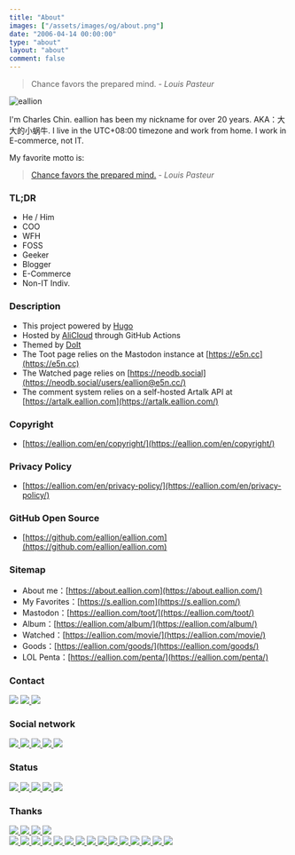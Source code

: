 ```yaml
---
title: "About"
images: ["/assets/images/og/about.png"]
date: "2006-04-14 00:00:00"
type: "about"
layout: "about"
comment: false
---
```


<div class="greyQuote">
    <blockquote>
        <span id="zen">Chance favors the prepared mind.</span> - <span id="githubZen"><cite>Louis Pasteur</cite></span>
    </blockquote>
</div>

<img no-view src="/eallion.webp" alt="eallion">

I'm Charles Chin. eallion has been my nickname for over 20 years.
AKA：大大的小蜗牛.
I live in the UTC+08:00 timezone and work from home.
I work in E-commerce, not IT.

My favorite motto is:

> [Chance favors the prepared mind.](https://en.wikipedia.org/wiki/Louis_Pasteur#Career) - _Louis Pasteur_

### TL;DR

* He / Him
* COO
* WFH
* FOSS
* Geeker
* Blogger
* E-Commerce
* Non-IT Indiv.

### Description

* This project powered by [Hugo](https://gohugo.io/)
* Hosted by [AliCloud](https://www.aliyun.com/product/oss) through GitHub Actions
* Themed by [DoIt](https://github.com/HEIGE-PCloud/DoIt)
* The Toot page relies on the Mastodon instance at [https://e5n.cc](https://e5n.cc)
* The Watched page relies on [https://neodb.social](https://neodb.social/users/eallion@e5n.cc/)
* The comment system relies on a self-hosted Artalk API at [https://artalk.eallion.com](https://artalk.eallion.com/)

### Copyright

* [https://eallion.com/en/copyright/](https://eallion.com/en/copyright/)

### Privacy Policy

* [https://eallion.com/en/privacy-policy/](https://eallion.com/en/privacy-policy/)

### GitHub Open Source

* [https://github.com/eallion/eallion.com](https://github.com/eallion/eallion.com)

### Sitemap

* About me：[https://about.eallion.com](https://about.eallion.com/)
* My Favorites：[https://s.eallion.com](https://s.eallion.com/)
* Mastodon：[https://eallion.com/toot/](https://eallion.com/toot/)
* Album：[https://eallion.com/album/](https://eallion.com/album/)
* Watched：[https://eallion.com/movie/](https://eallion.com/movie/)
* Goods：[https://eallion.com/goods/](https://eallion.com/goods/)
* LOL Penta：[https://eallion.com/penta/](https://eallion.com/penta/)

### Contact

<div class="badge">
  <a><img no-view src="https://img.shields.io/badge/Gmail-eallions@gmail.com-blue?style=flat&labelColor=555&logo=gmail&logoColor=fff"></a>
  <a href="https://keybase.io/eallion/pgp_keys.asc?fingerprint=4f07c9a0617d7166f03be7cc6a9279328406fb6c" target="_blank" rel="noopener noreferrer">
    <img no-view src="https://img.shields.io/keybase/pgp/eallion?label=Keybase%20OpenPGP&logo=keybase&logoColor=fff&style=flat">
  </a>
  <a href="https://matrix.to/#/@eallion:e5n.cc" target="_blank" rel="noopener noreferrer">
    <img no-view src="https://img.shields.io/badge/Matrix-@eallion:e5n.cc-blue?style=flat&labelColor=555&logo=matrix&logoColor=fff">
  </a>
</div>

### Social network

<div class="badge">
  <a href="https://github.com/eallion" target="_blank" rel="noopener noreferrer">
    <img no-view src="https://img.shields.io/badge/GitHub-@eallion-blue?style=flat&labelColor=555&logo=GitHub&logoColor=fff">
  </a>
  <a href="https://e5n.cc/@eallion" target="_blank" rel="noopener noreferrer">
    <img no-view src="https://img.shields.io/badge/Mastodon-@eallion-blue?style=flat&labelColor=555&logo=mastodon&logoColor=fff">
  </a>
  <a href="https://steamcommunity.com/id/eallion" target="_blank" rel="noopener noreferrer">
    <img no-view src="https://img.shields.io/badge/Steam-@eallion-blue?style=flat&labelColor=555&logo=Steam&logoColor=fff">
  </a>
  <a href="https://x.com/eallion" target="_blank" rel="noopener noreferrer">
    <img no-view src="https://img.shields.io/badge/𝕏-@eallion-blue?style=flat&labelColor=555&logo=Twitter&logoColor=fff">
  </a>
  <a href="https://keybase.io/eallion" target="_blank" rel="noopener noreferrer">
    <img no-view src="https://img.shields.io/badge/Keybase-@eallion-blue?style=flat&labelColor=555&logo=Keybase&logoColor=fff">
  </a>
</div>

### Status

<div class="badge">
  <a href="https://github.com/eallion/eallion.com/blob/main/LICENSE" target="_blank" rel="noopener noreferrer">
    <img no-view src="https://img.shields.io/badge/License-GLWT-green">
  </a>
  <a href="https://github.com/eallion/eallion.com" target="_blank" rel="noopener noreferrer">
    <img no-view src="https://img.shields.io/github/repo-size/eallion/eallion.com">
  </a>
  <a href="https://github.com/eallion/eallion.com/tags" target="_blank" rel="noopener noreferrer">
    <img no-view src="https://img.shields.io/github/v/tag/eallion/eallion.com">
  </a>
  <a href="https://github.com/eallion/eallion.com/tags" target="_blank" rel="noopener noreferrer">
    <img no-view src="https://img.shields.io/github/commits-since/eallion/eallion.com/v3.0.2/main">
  </a>
  <a href="https://github.com/eallion/eallion.com/commits/main" target="_blank" rel="noopener noreferrer">
    <img no-view src="https://img.shields.io/github/last-commit/eallion/eallion.com">
  </a>
</div>

### Thanks

<div class="badge">
  <a href="https://html5.org/" target="_blank" rel="noopener noreferrer">
    <img no-view src="https://img.shields.io/badge/-HTML5-E34F26?style=flat&logo=html5&logoColor=white">
  </a>
  <a href="https://www.w3.org/Style/CSS/" target="_blank" rel="noopener noreferrer">
    <img no-view src="https://img.shields.io/badge/-CSS3-1572B6?style=flat&logo=css3&logoColor=white">
  </a>
  <a href="https://www.javascript.com/" target="_blank" rel="noopener noreferrer">
    <img no-view src="https://img.shields.io/badge/-JavaScript-F7DF1E?style=flat&logo=javascript&logoColor=white">
  </a>
  <a href="https://gohugo.io" target="_blank" rel="noopener noreferrer">
    <img no-view src="https://img.shields.io/badge/-Hugo-FF4088?style=flat&logo=Hugo&logoColor=white">
  </a>
</div>

<div class="badge">
  <a href="https://www.aliyun.com" target="_blank" rel="noopener noreferrer">
    <img no-view src="https://img.shields.io/badge/Aliyun-blue?style=flat&amp;color=blue&amp;labelColor=555&amp;logo=Alibaba-Cloud&amp;logoColor=fff">
  </a>
  <a href="https://artalk.js.org/" target="_blank" rel="noopener noreferrer">
    <img no-view src="https://img.shields.io/badge/AT-Artalk-blue">
  </a>
  <a href="https://www.cloudflare.com" target="_blank" rel="noopener noreferrer">
    <img no-view src="https://img.shields.io/badge/Cloudflare-blue?style=flat&amp;color=blue&amp;labelColor=555&amp;logo=cloudflare&amp;logoColor=fff">
  </a>
  <a href="https://disqus.com/" target="_blank" rel="noopener noreferrer">
    <img no-view src="https://img.shields.io/badge/Disqus-blue?style=flat&amp;color=blue&amp;labelColor=555&amp;logo=disqus&amp;logoColor=fff">
  </a>
  <a href="https://docker.com/" target="_blank" rel="noopener noreferrer">
    <img no-view src="https://img.shields.io/badge/Docker-blue?style=flat&amp;color=blue&amp;labelColor=555&amp;logo=Docker&amp;logoColor=fff">
  </a>
  <a href="https://www.github.com" target="_blank" rel="noopener noreferrer">
    <img no-view src="https://img.shields.io/badge/GitHub-blue?style=flat&amp;color=blue&amp;labelColor=555&amp;logo=GitHub&amp;logoColor=fff">
  </a>
  <a href="https://github.com/actions" target="_blank" rel="noopener noreferrer">
    <img no-view src="https://img.shields.io/badge/GitHub%20Actions-blue?style=flat&amp;color=blue&amp;labelColor=555&amp;logo=GitHub-Actions&amp;logoColor=fff">
  </a>
  <a href="https://www.google.com" target="_blank" rel="noopener noreferrer">
    <img no-view src="https://img.shields.io/badge/Google-blue?style=flat&amp;color=blue&amp;labelColor=555&amp;logo=Google&amp;logoColor=fff">
  </a>
  <a href="https://fonts.google.com" target="_blank" rel="noopener noreferrer">
    <img no-view src="https://img.shields.io/badge/Google%20Fonts-blue?style=flat&amp;color=blue&amp;labelColor=555&amp;logo=Google-Fonts&amp;logoColor=fff">
  </a>
  <a href="https://gravatar.com/" target="_blank" rel="noopener noreferrer">
    <img no-view src="https://img.shields.io/badge/Gravatar-blue?style=flat&amp;color=blue&amp;labelColor=555&amp;logo=Gravatar&amp;logoColor=fff">
  </a>
  <a href="https://iconify.design/" target="_blank" rel="noopener noreferrer">
    <img no-view src="https://img.shields.io/badge/Iconify-blue?style=flat&amp;color=blue&amp;labelColor=555&amp;logo=iconify&amp;logoColor=fff">
  </a>
  <a href="https://www.jsdelivr.com/" target="_blank" rel="noopener noreferrer">
    <img no-view src="https://img.shields.io/badge/jsDelivr-blue?style=flat&amp;color=blue&amp;labelColor=555&amp;logo=jsDelivr&amp;logoColor=fff">
  </a>
  <a href="https://cloud.tencent.com" target="_blank" rel="noopener noreferrer">
    <img no-view src="https://img.shields.io/badge/Tencent%20Cloud-blue?style=flat&amp;color=blue&amp;labelColor=555&amp;logo=tencent-qq&amp;logoColor=fff">
  </a>
  <a href="https://vercel.com" target="_blank" rel="noopener noreferrer">
    <img no-view src="https://img.shields.io/badge/Vercel-blue?style=flat&amp;color=blue&amp;labelColor=555&amp;logo=Vercel&amp;logoColor=fff">
  </a>
  <a href="https://code.visualstudio.com/" target="_blank" rel="noopener noreferrer">
    <img no-view src="https://img.shields.io/badge/VS%20Code-blue?style=flat&amp;color=blue&amp;labelColor=555&amp;logo=visual-studio-code&amp;logoColor=fff">
  </a>
</div>
